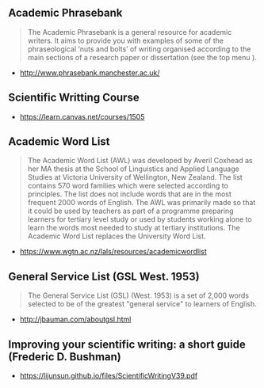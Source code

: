 ## Academic Phrasebank
>The Academic Phrasebank is a general resource for academic writers. It aims to provide you with examples of some of the phraseological ‘nuts and bolts’ of writing organised according to the main sections of a research paper or dissertation (see the top menu ). 

- http://www.phrasebank.manchester.ac.uk/

## Scientific Writting Course
- https://learn.canvas.net/courses/1505

## Academic Word List
>The Academic Word List (AWL) was developed by Averil Coxhead as her MA thesis at the School of Linguistics and Applied Language Studies at Victoria University of Wellington, New Zealand. The list contains 570 word families which were selected according to principles. The list does not include words that are in the most frequent 2000 words of English. The AWL was primarily made so that it could be used by teachers as part of a programme preparing learners for tertiary level study or used by students working alone to learn the words most needed to study at tertiary institutions. The Academic Word List replaces the University Word List.

- https://www.wgtn.ac.nz/lals/resources/academicwordlist

## General Service List (GSL West. 1953)
>The General Service List (GSL) (West. 1953) is a set of 2,000 words selected to be of the greatest "general service" to learners of English.

- http://jbauman.com/aboutgsl.html

## Improving your scientific writing: a short guide (Frederic D. Bushman)
- https://lijunsun.github.io/files/ScientificWritingV39.pdf
